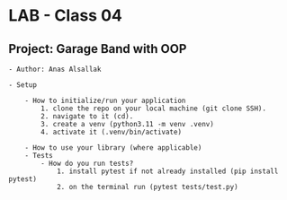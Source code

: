 # LAB - Class 04

## Project: Garage Band with OOP

    - Author: Anas Alsallak

    - Setup

        - How to initialize/run your application 
            1. clone the repo on your local machine (git clone SSH).
            2. navigate to it (cd).
            3. create a venv (python3.11 -m venv .venv)
            4. activate it (.venv/bin/activate)

        - How to use your library (where applicable)
        - Tests
            - How do you run tests? 
                1. install pytest if not already installed (pip install pytest)
                2. on the terminal run (pytest tests/test.py)